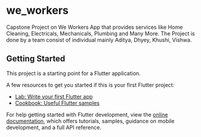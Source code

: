 # we_workers

Capstone Project on We Workers App that provides services like Home Cleaning, Electricals, Mechanicals, Plumbing and Many More. The Project is done by a team consist of individual mainly Aditya, Dhyey, Khushi, Vishwa.

## Getting Started

This project is a starting point for a Flutter application.

A few resources to get you started if this is your first Flutter project:

- [Lab: Write your first Flutter app](https://docs.flutter.dev/get-started/codelab)
- [Cookbook: Useful Flutter samples](https://docs.flutter.dev/cookbook)

For help getting started with Flutter development, view the
[online documentation](https://docs.flutter.dev/), which offers tutorials,
samples, guidance on mobile development, and a full API reference.
